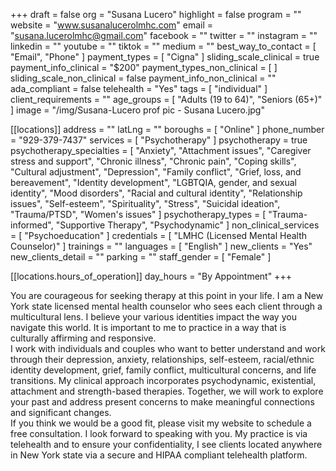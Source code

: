 +++
draft = false
org = "Susana Lucero"
highlight = false
program = ""
website = "www.susanalucerolmhc.com"
email = "susana.lucerolmhc@gmail.com"
facebook = ""
twitter = ""
instagram = ""
linkedin = ""
youtube = ""
tiktok = ""
medium = ""
best_way_to_contact = [ "Email", "Phone" ]
payment_types = [ "Cigna" ]
sliding_scale_clinical = true
payment_info_clinical = "$200"
payment_types_non_clinical = [ ]
sliding_scale_non_clinical = false
payment_info_non_clinical = ""
ada_compliant = false
telehealth = "Yes"
tags = [ "individual" ]
client_requirements = ""
age_groups = [ "Adults (19 to 64)", "Seniors (65+)" ]
image = "/img/Susana-Lucero prof pic - Susana Lucero.jpg"

[[locations]]
address = ""
latLng = ""
boroughs = [ "Online" ]
phone_number = "929-379-7437"
services = [ "Psychotherapy" ]
psychotherapy = true
psychotherapy_specialties = [
  "Anxiety",
  "Attachment issues",
  "Caregiver stress and support",
  "Chronic illness",
  "Chronic pain",
  "Coping skills",
  "Cultural adjustment",
  "Depression",
  "Family conflict",
  "Grief, loss, and bereavement",
  "Identity development",
  "LGBTQIA, gender, and sexual identity",
  "Mood disorders",
  "Racial and cultural identity",
  "Relationship issues",
  "Self-esteem",
  "Spirituality",
  "Stress",
  "Suicidal ideation",
  "Trauma/PTSD",
  "Women's issues"
]
psychotherapy_types = [ "Trauma-informed", "Supportive Therapy", "Psychodynamic" ]
non_clinical_services = [ "Psychoeducation" ]
credentials = [ "LMHC (Licensed Mental Health Counselor)" ]
trainings = ""
languages = [ "English" ]
new_clients = "Yes"
new_clients_detail = ""
parking = ""
staff_gender = [ "Female" ]

  [[locations.hours_of_operation]]
  day_hours = "By Appointment"
+++


You are courageous for seeking therapy at this point in your life. I am a New York state licensed mental health counselor who sees each client through a multicultural lens. I believe your various identities impact the way you navigate this world. It is important to me to practice in a way that is culturally affirming and responsive. <br>
I work with individuals and couples who want to better understand and work through their depression, anxiety, relationships, self-esteem, racial/ethnic identity development, grief, family conflict, multicultural concerns, and life transitions. My clinical approach incorporates psychodynamic, existential, attachment and strength-based therapies. Together, we will work to explore your past and address present concerns to make meaningful connections and significant changes. <br>
If you think we would be a good fit, please visit my website to schedule a free consultation. I look forward to speaking with you. My practice is via telehealth and to ensure your confidentiality, I see clients located anywhere in New York state via a secure and HIPAA compliant telehealth platform. <br>
